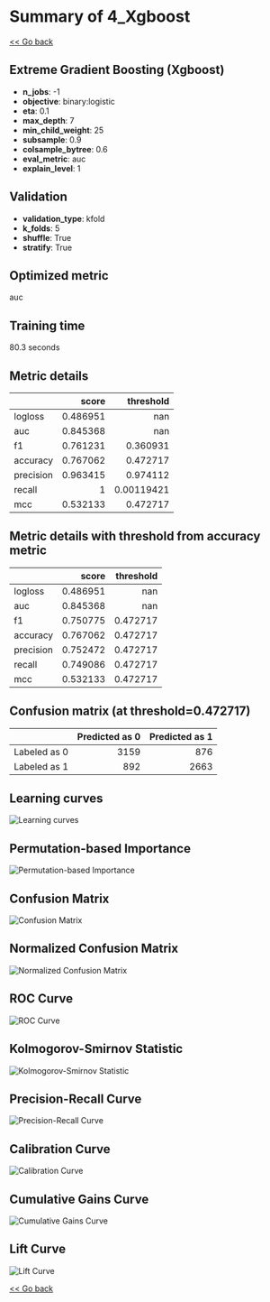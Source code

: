 # Summary of 4_Xgboost

[<< Go back](../README.md)


## Extreme Gradient Boosting (Xgboost)
- **n_jobs**: -1
- **objective**: binary:logistic
- **eta**: 0.1
- **max_depth**: 7
- **min_child_weight**: 25
- **subsample**: 0.9
- **colsample_bytree**: 0.6
- **eval_metric**: auc
- **explain_level**: 1

## Validation
 - **validation_type**: kfold
 - **k_folds**: 5
 - **shuffle**: True
 - **stratify**: True

## Optimized metric
auc

## Training time

80.3 seconds

## Metric details
|           |    score |    threshold |
|:----------|---------:|-------------:|
| logloss   | 0.486951 | nan          |
| auc       | 0.845368 | nan          |
| f1        | 0.761231 |   0.360931   |
| accuracy  | 0.767062 |   0.472717   |
| precision | 0.963415 |   0.974112   |
| recall    | 1        |   0.00119421 |
| mcc       | 0.532133 |   0.472717   |


## Metric details with threshold from accuracy metric
|           |    score |   threshold |
|:----------|---------:|------------:|
| logloss   | 0.486951 |  nan        |
| auc       | 0.845368 |  nan        |
| f1        | 0.750775 |    0.472717 |
| accuracy  | 0.767062 |    0.472717 |
| precision | 0.752472 |    0.472717 |
| recall    | 0.749086 |    0.472717 |
| mcc       | 0.532133 |    0.472717 |


## Confusion matrix (at threshold=0.472717)
|              |   Predicted as 0 |   Predicted as 1 |
|:-------------|-----------------:|-----------------:|
| Labeled as 0 |             3159 |              876 |
| Labeled as 1 |              892 |             2663 |

## Learning curves
![Learning curves](learning_curves.png)

## Permutation-based Importance
![Permutation-based Importance](permutation_importance.png)
## Confusion Matrix

![Confusion Matrix](confusion_matrix.png)


## Normalized Confusion Matrix

![Normalized Confusion Matrix](confusion_matrix_normalized.png)


## ROC Curve

![ROC Curve](roc_curve.png)


## Kolmogorov-Smirnov Statistic

![Kolmogorov-Smirnov Statistic](ks_statistic.png)


## Precision-Recall Curve

![Precision-Recall Curve](precision_recall_curve.png)


## Calibration Curve

![Calibration Curve](calibration_curve_curve.png)


## Cumulative Gains Curve

![Cumulative Gains Curve](cumulative_gains_curve.png)


## Lift Curve

![Lift Curve](lift_curve.png)



[<< Go back](../README.md)
